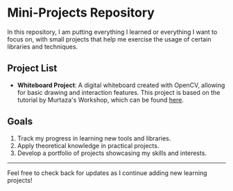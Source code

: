 # Mini-Projects Repository

In this repository, I am putting everything I learned or everything I want to focus on, with small projects that help me exercise the usage of certain libraries and techniques. 

## Project List

- **Whiteboard Project**: A digital whiteboard created with OpenCV, allowing for basic drawing and interaction features. This project is based on the tutorial by Murtaza's Workshop, which can be found [here](https://www.youtube.com/watch?v=ZiwZaAVbXQo).

## Goals

1. Track my progress in learning new tools and libraries.
2. Apply theoretical knowledge in practical projects.
3. Develop a portfolio of projects showcasing my skills and interests.

---

Feel free to check back for updates as I continue adding new learning projects!
